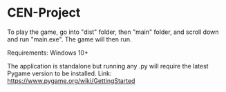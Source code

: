 # CEN-Project

To play the game, go into "dist" folder, 
then "main" folder, and scroll down and
run "main.exe". The game will then run. 

Requirements: Windows 10+

The application is standalone but running
any .py will require the latest Pygame version
to be installed. 
Link: https://www.pygame.org/wiki/GettingStarted
